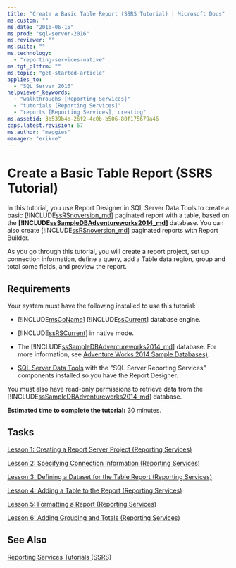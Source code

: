 ```yaml
---
title: "Create a Basic Table Report (SSRS Tutorial) | Microsoft Docs"
ms.custom: ""
ms.date: "2016-06-15"
ms.prod: "sql-server-2016"
ms.reviewer: ""
ms.suite: ""
ms.technology: 
  - "reporting-services-native"
ms.tgt_pltfrm: ""
ms.topic: "get-started-article"
applies_to: 
  - "SQL Server 2016"
helpviewer_keywords: 
  - "walkthroughs [Reporting Services]"
  - "tutorials [Reporting Services]"
  - "reports [Reporting Services], creating"
ms.assetid: 3b539b4b-26f2-4c0b-b506-80f175679a46
caps.latest.revision: 67
ms.author: "maggies"
manager: "erikre"
---
```

# Create a Basic Table Report (SSRS Tutorial)
In this tutorial, you use Report Designer in SQL Server Data Tools to create a basic [!INCLUDE[ssRSnoversion_md](../../advanced-analytics/r-services/includes/ssrsnoversion-md.md)] paginated report with a table, based on the **[!INCLUDE[ssSampleDBAdventureworks2014_md](../../reporting-services/tutorials/includes/sssampledbadventureworks2014-md.md)]** database. You can also create [!INCLUDE[ssRSnoversion_md](../../advanced-analytics/r-services/includes/ssrsnoversion-md.md)] paginated reports with Report Builder. 

As you go through this tutorial, you will create a report project, set up connection information, define a query, add a Table data region, group and total some fields, and preview the report.  
  
## Requirements  
Your system must have the following installed to use this tutorial:  
  
-   [!INCLUDE[msCoName](../../advanced-analytics/r-services/tutorials/includes/msconame-md.md)] [!INCLUDE[ssCurrent](../../advanced-analytics/r-services/includes/sscurrent-md.md)] database engine.  
  
-   [!INCLUDE[ssRSCurrent](../../reporting-services/includes/ssrscurrent-md.md)] in native mode.  
  
-   The [!INCLUDE[ssSampleDBAdventureworks2014_md](../../reporting-services/tutorials/includes/sssampledbadventureworks2014-md.md)] database.  For more information, see [Adventure Works 2014 Sample Databases)](https://msftdbprodsamples.codeplex.com/releases/view/125550).  
  
 -   [SQL Server Data Tools](https://msdn.microsoft.com/library/mt204009.aspx) with the "SQL Server Reporting Services" components installed so you have the Report Designer.    
  
You must also have read-only permissions to retrieve data from the [!INCLUDE[ssSampleDBAdventureworks2014_md](../../reporting-services/tutorials/includes/sssampledbadventureworks2014-md.md)] database.

**Estimated time to complete the tutorial:** 30 minutes.
  
## Tasks  
[Lesson 1: Creating a Report Server Project &#40;Reporting Services&#41;](../Topic/Lesson%201:%20Creating%20a%20Report%20Server%20Project%20(Reporting%20Services).md)  
  
[Lesson 2: Specifying Connection Information &#40;Reporting Services&#41;](../Topic/Lesson%202:%20Specifying%20Connection%20Information%20(Reporting%20Services).md)  
  
[Lesson 3: Defining a Dataset for the Table Report &#40;Reporting Services&#41;](../../reporting-services/tutorials/lesson-3-defining-a-dataset-for-the-table-report-reporting-services.md)  
  
[Lesson 4: Adding a Table to the Report &#40;Reporting Services&#41;](../../reporting-services/tutorials/lesson-4-adding-a-table-to-the-report-reporting-services.md)  
  
[Lesson 5: Formatting a Report &#40;Reporting Services&#41;](../../reporting-services/tutorials/lesson-5-formatting-a-report-reporting-services.md)  
  
[Lesson 6: Adding Grouping and Totals &#40;Reporting Services&#41;](../../reporting-services/tutorials/lesson-6-adding-grouping-and-totals-reporting-services.md)  
  
## See Also  
[Reporting Services Tutorials &#40;SSRS&#41;](../../reporting-services/tutorials/reporting-services-tutorials-ssrs.md)  
  
  
  
